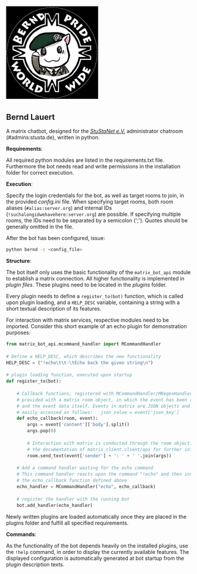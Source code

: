 [![Bernd Lauert](bernd.jpg)](http://krautchan.net)
==================================================

**Bernd Lauert**
----------------
A matrix chatbot, designed for the [*StuStaNet
e.V.*](http://vereinsanzeiger.stustanet.de/) administrator chatroom
(#admins:stusta.de), written in python.

**Requirements**:

All required python modules are listed in the requirements.txt
file. Furthermore the bot needs read and write permissions in the installation
folder for correct execution.

**Execution**:

Specify the login credentials for the bot, as well as target rooms to join, in
the provided *config.ini* file. When specifying target rooms, both room aliases
(`#alias:server.org`) and internal IDs (`!suchalongidwehavehere:server.org`) are
possible. If specifying multiple rooms, the IDs need to be separated by a
semicolon (';'). Quotes should be generally omitted in the file.

After the bot has been configured, issue:

```sh
python bernd -c <config_file>
```

**Structure**:

The bot itself only uses the basic functionality of the `matrix_bot_api` module
to establish a matrix connection. All higher functionality is implemented in
*plugin files*. These plugins need to be located in the *plugins* folder.

Every plugin needs to define a `register_to(bot)` function, which is called upon
plugin loading, and a `HELP_DESC` variable, containing a string with a short
textual description of its features.

For interaction with matrix services, respective modules need to be imported.
Consider this short example of an echo plugin for demonstration purposes:

```python
from matrix_bot_api.mcommand_handler import MCommandHandler

# Define a HELP_DESC, which describes the new functionality
HELP_DESC = ("!echo\t\t-\tEcho back the given string\n")

# plugin loading function, executed upon startup
def register_to(bot):

    # Callback functions, registered with MCommandHandler/MRegexHandler are
    # provided with a matrix room object, in which the event has been received,
    # and the event data itself. Events in matrix are JSON objects and can be
    # easily accessed as follows:   json_value = event['json_key']
    def echo_callback(room, event):
        args = event['content']['body'].split()
        args.pop(0)

        # Interaction with matrix is conducted through the room object. Consider
        # the documentation of matrix_client.client/api for further information
        room.send_text(event['sender'] + ': ' + ' '.join(args))

    # Add a command handler waiting for the echo command
    # This command handler reacts upon the command "!echo" and then invokes
    # the echo_callback function defined above
    echo_handler = MCommandHandler("echo", echo_callback)

    # register the handler with the running bot
    bot.add_handler(echo_handler)
```

Newly written plugins are loaded automatically once they are placed in the
plugins folder and fulfill all specified requirements.

**Commands**:

As the functionality of the bot depends heavily on the installed plugins, use
the `!help` command, in order to display the currently available features. The
displayed configuration is automatically generated at bot startup from the
plugin description texts.
